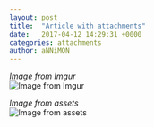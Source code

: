 ```yaml
---
layout: post
title:  "Article with attachments"
date:   2017-04-12 14:29:31 +0000
categories: attachments
author: aNNiMON
---
```


*Image from Imgur*  
![Image from Imgur](http://i.imgur.com/VQVl08R.jpg)

*Image from assets*  
![Image from assets](/assets/articles/preview.jpg)

